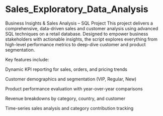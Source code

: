# Sales_Exploratory_Data_Analysis
Business Insights & Sales Analysis – SQL Project
This project delivers a comprehensive, data-driven sales and customer analysis using advanced SQL techniques on a retail database. Designed to empower business stakeholders with actionable insights, the script explores everything from high-level performance metrics to deep-dive customer and product segmentation.

Key features include:

Dynamic KPI reporting for sales, orders, and pricing trends

Customer demographics and segmentation (VIP, Regular, New)

Product performance evaluation with year-over-year comparisons

Revenue breakdowns by category, country, and customer

Time-series sales analysis and category contribution tracking
